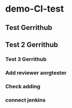 # demo-CI-test
## Test Gerrithub
## Test 2 Gerrithub
### Test 3 Gerrithub
### Add reviewer anrgtester
### Check adding
### connect jenkins
